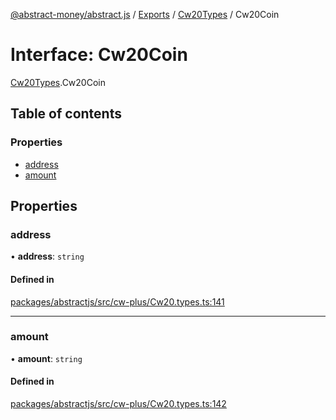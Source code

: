 [@abstract-money/abstract.js](../README.md) / [Exports](../modules.md) / [Cw20Types](../modules/Cw20Types.md) / Cw20Coin

# Interface: Cw20Coin

[Cw20Types](../modules/Cw20Types.md).Cw20Coin

## Table of contents

### Properties

- [address](Cw20Types.Cw20Coin.md#address)
- [amount](Cw20Types.Cw20Coin.md#amount)

## Properties

### address

• **address**: `string`

#### Defined in

[packages/abstractjs/src/cw-plus/Cw20.types.ts:141](https://github.com/Abstract-OS/abstract.js/blob/c46b309/packages/abstractjs/src/cw-plus/Cw20.types.ts#L141)

___

### amount

• **amount**: `string`

#### Defined in

[packages/abstractjs/src/cw-plus/Cw20.types.ts:142](https://github.com/Abstract-OS/abstract.js/blob/c46b309/packages/abstractjs/src/cw-plus/Cw20.types.ts#L142)
